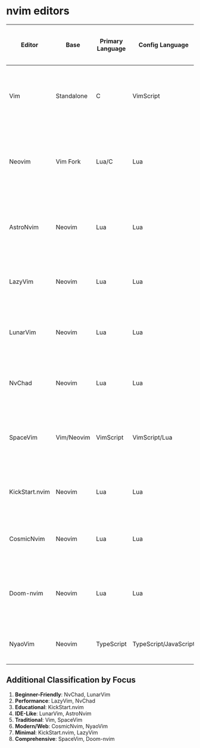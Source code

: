 # nvim editors

| Editor | Base | Primary Language | Config Language | Ease of Use (1-5) | Key Features | Package Manager | Target User | GitHub Stars |
|--------|------|-----------------|-----------------|-------------------|--------------|-----------------|--------------|--------------|
| Vim | Standalone | C | VimScript | 2 | Text manipulation, modal editing, plugin ecosystem, cross-platform | Vimplug/Pathogen | Power users, terminal enthusiasts, system admins | 31.5k |
| Neovim | Vim Fork | Lua/C | Lua | 3 | Modern architecture, async support, built-in LSP, better defaults, floating windows | Built-in (lazy.nvim) | Developers, power users, IDE users | 70.9k |
| AstroNvim | Neovim | Lua | Lua | 4 | Community plugins, IDE features, git integration, smart defaults, modular config | lazy.nvim | New Neovim users, full-stack devs | 11.2k |
| LazyVim | Neovim | Lua | Lua | 4 | Performance focused, minimal defaults, fast startup, modern UI | lazy.nvim | Minimalists, performance focused users | 10.3k |
| LunarVim | Neovim | Lua | Lua | 5 | IDE experience, extensive tooling, polished UI, built-in terminal | lazy.nvim | IDE users, new Vim users | 15.8k |
| NvChad | Neovim | Lua | Lua | 5 | Beautiful UI, fast startup, minimal design, modern features | lazy.nvim | UI focused users, new Vim users | 20.1k |
| SpaceVim | Vim/Neovim | VimScript | VimScript/Lua | 4 | Spacemacs-like bindings, layer system, language-specific config, extensive docs | dein.vim | Spacemacs users, language polyglots | 19.7k |
| KickStart.nvim | Neovim | Lua | Lua | 3 | Educational focus, minimal setup, well-documented, core features | lazy.nvim | Learners, DIY enthusiasts | 4.2k |
| CosmicNvim | Neovim | Lua | Lua | 4 | TypeScript focus, modern UI, dev-centric tools, built-in snippets | lazy.nvim | Web developers, TypeScript users | 1.8k |
| Doom-nvim | Neovim | Lua | Lua | 4 | Doom Emacs style, Evil mode default, module system, extensive keybindings | packer.nvim | Doom Emacs users, modal editing fans | 4.5k |
| NyaoVim | Neovim | TypeScript | TypeScript/JavaScript | 3 | GUI focused, Electron-based, web technologies, custom UI | npm | Web developers, GUI enthusiasts | 2.8k |

## Additional Classification by Focus

1. **Beginner-Friendly**: NvChad, LunarVim
2. **Performance**: LazyVim, NvChad
3. **Educational**: KickStart.nvim
4. **IDE-Like**: LunarVim, AstroNvim
5. **Traditional**: Vim, SpaceVim
6. **Modern/Web**: CosmicNvim, NyaoVim
7. **Minimal**: KickStart.nvim, LazyVim
8. **Comprehensive**: SpaceVim, Doom-nvim
